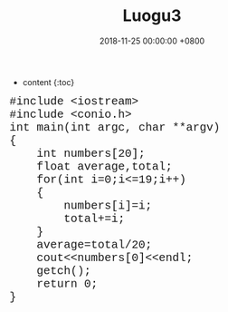 ﻿---
layout: post
title:  Luogu3
date:   2018-11-25 00:00:00 +0800
categories: document
tag: 测试
---

* content
{:toc}

<?xml version="1.0" encoding="iso-8859-1"?>
<html xmlns="http://www.w3.org/1999/xhtml">
<head>
<meta http-equiv="Content-Type" content="text/html; charset=iso-8859-1" />
<meta name="generator" content="SynEdit HTML exporter" />
<!--
body { color: #000000; background-color: #FFFFFF; }
.cpp1-assembler { color: #0000FF; }
.cpp1-character { color: #000000; }
.cpp1-comment { color: #0078D7; font-style: italic; }
.cpp1-float { color: #800080; }
.cpp1-hexadecimal { color: #800080; }
.cpp1-identifier { color: #3366FF; }
.cpp1-illegalchar { color: #000000; }
.cpp1-number { color: #3366FF; }
.cpp1-octal { color: #800080; }
.cpp1-preprocessor { color: #FF9900; }
.cpp1-reservedword { color: #800080; font-weight: bold; }
.cpp1-space { }
.cpp1-string { color: #0000FF; font-weight: bold; }
.cpp1-symbol { color: #FF0000; font-weight: bold; }
-->
</head>
<body>
<pre>
<code><span style="font: 15pt Courier New;"><span class="cpp1-preprocessor">#include &lt;iostream&gt;
#include &lt;conio.h&gt;
</span><span class="cpp1-reservedword">int</span><span class="cpp1-space"> </span><span class="cpp1-identifier">main</span><span class="cpp1-symbol">(</span><span class="cpp1-reservedword">int</span><span class="cpp1-space"> </span><span class="cpp1-identifier">argc</span><span class="cpp1-symbol">,</span><span class="cpp1-space"> </span><span class="cpp1-reservedword">char</span><span class="cpp1-space"> </span><span class="cpp1-symbol">**</span><span class="cpp1-identifier">argv</span><span class="cpp1-symbol">)
{
</span><span class="cpp1-space">	</span><span class="cpp1-reservedword">int</span><span class="cpp1-space"> </span><span class="cpp1-identifier">numbers</span><span class="cpp1-symbol">[</span><span class="cpp1-number">20</span><span class="cpp1-symbol">];
</span><span class="cpp1-space">	</span><span class="cpp1-reservedword">float</span><span class="cpp1-space"> </span><span class="cpp1-identifier">average</span><span class="cpp1-symbol">,</span><span class="cpp1-identifier">total</span><span class="cpp1-symbol">;
</span><span class="cpp1-space">	</span><span class="cpp1-reservedword">for</span><span class="cpp1-symbol">(</span><span class="cpp1-reservedword">int</span><span class="cpp1-space"> </span><span class="cpp1-identifier">i</span><span class="cpp1-symbol">=</span><span class="cpp1-number">0</span><span class="cpp1-symbol">;</span><span class="cpp1-identifier">i</span><span class="cpp1-symbol">&lt;=</span><span class="cpp1-number">19</span><span class="cpp1-symbol">;</span><span class="cpp1-identifier">i</span><span class="cpp1-symbol">++)
</span><span class="cpp1-space">	</span><span class="cpp1-symbol">{
</span><span class="cpp1-space">		</span><span class="cpp1-identifier">numbers</span><span class="cpp1-symbol">[</span><span class="cpp1-identifier">i</span><span class="cpp1-symbol">]=</span><span class="cpp1-identifier">i</span><span class="cpp1-symbol">;
</span><span class="cpp1-space">    	</span><span class="cpp1-identifier">total</span><span class="cpp1-symbol">+=</span><span class="cpp1-identifier">i</span><span class="cpp1-symbol">;
</span><span class="cpp1-space">	</span><span class="cpp1-symbol">}
</span><span class="cpp1-space">	</span><span class="cpp1-identifier">average</span><span class="cpp1-symbol">=</span><span class="cpp1-identifier">total</span><span class="cpp1-symbol">/</span><span class="cpp1-number">20</span><span class="cpp1-symbol">;
</span><span class="cpp1-space">	</span><span class="cpp1-identifier">cout</span><span class="cpp1-symbol">&lt;&lt;</span><span class="cpp1-identifier">numbers</span><span class="cpp1-symbol">[</span><span class="cpp1-number">0</span><span class="cpp1-symbol">]&lt;&lt;</span><span class="cpp1-identifier">endl</span><span class="cpp1-symbol">;
</span><span class="cpp1-space">	</span><span class="cpp1-identifier">getch</span><span class="cpp1-symbol">();
</span><span class="cpp1-space">	</span><span class="cpp1-reservedword">return</span><span class="cpp1-space"> </span><span class="cpp1-number">0</span><span class="cpp1-symbol">;
}
</span></span>
</code></pre>
</body>
</html>
